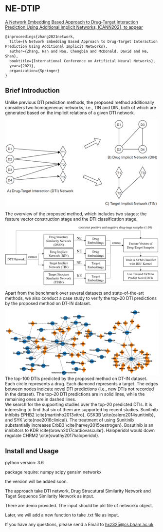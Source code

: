 # NE-DTIP
[A Network Embedding Based Approach to Drug-Target Interaction Prediction Using Additional Implicit Networks, ICANN2021, to appear](https://github.com/BrisksHan/NE-DTIP/blob/main/NE-DTIP_ICANN%202021.pdf)

```
@inproceedings{zhang2021network,
  title={A Network Embedding Based Approach to Drug-Target Interaction Prediction Using Additional Implicit Networks},
  author={Zhang, Han and Hou, Chengbin and McDonald, David and He, Shan},
  booktitle={International Conference on Artificial Neural Networks},
  year={2021},
  organization={Springer}
}
```

## Brief Introduction
Unlike previous DTI prediction methods, the proposed method additionally considers two homogeneous networks, i.e., TIN and DIN, both of which are generated based on the implicit relations of a given DTI network.
<center>
    <img src="https://github.com/BrisksHan/NE-DTIP/blob/main/data/Fig6.1.PNG" width="500"/>
</center>

The overview of the proposed method, which includes two stages: the feature vector construction stage and the DTI classification stage.
<center>
    <img src="https://github.com/BrisksHan/NE-DTIP/blob/main/data/Fig6.2.PNG" width="666"/>
</center>

Apart from the benchmark over several datasets and state-of-the-art methods, we also conduct a case study to verify the top-20 DTI predictions by the proposed method on DT-IN dataset.
<center>
    <img src="https://github.com/BrisksHan/NE-DTIP/blob/main/data/Fig6.3.JPG" width="800"/>
</center>
The top-100 DTIs predicted by the proposed method on DT-IN dataset. Each circle represents a drug. Each diamond represents a target. The edges between nodes indicate novel DTI predictions (i.e., new DTIs not recorded in the dataset). The top-20 DTI predictions are in solid lines, while the remaining ones are in dashed lines. <br>
We search for the supporting studies over the top-20 predicted DTIs. It is interesting to find that six of them are supported by recent studies. Sunitinib inhibits EPHB2 \cite{martinho2013vitro}, GSK3B \cite{calero2014sunitinib}, and SYK \cite{noe2016clinical}. The treatment of using Sunitinib substantially increases ErbB3 \cite{harvey2015oestrogen}. Bosutinib is an inhibitors to KDR \cite{brown2017cardiovascular}. Haloperidol would down regulate CHRM2 \cite{swathy2017haloperidol}.


## Install and Usage
python version: 3.6

package require: numpy scipy gensim networkx

the version will be added soon.

The approach take DTI network, Drug Strucutural Similarity Network and Taget Sequence Similarity Network as input.

There are demo provided. The input should be pkl file of networkx object. 

Later, we will add a new function to take .txt file as input.

If you have any questions, please send a Email to hxz325@cs.bham.ac.uk
